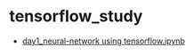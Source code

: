 # tensorflow_study

  - [day1_neural-network using tensorflow.ipynb](https://nbviewer.jupyter.org/github/hosung84lee/tensorflow_study/blob/master/day1_neural-network%20using%20tensorflow.ipynb)
